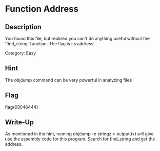 # Function Address

## Description

You found this file, but realized you can't do anything useful without the 'find_string' function. The flag is its address!

Category: Easy

## Hint

The objdump command can be very powerful in analyzing files

## Flag

flag{08048444}

## Write-Up

As mentioned in the hint, running objdump -d stringz > output.txt will give use the assembly code for this program. Search for find_string and get the address.